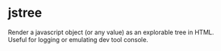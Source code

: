 # jstree
Render a javascript object (or any value) as an explorable tree in HTML. Useful for logging or emulating dev tool console.
